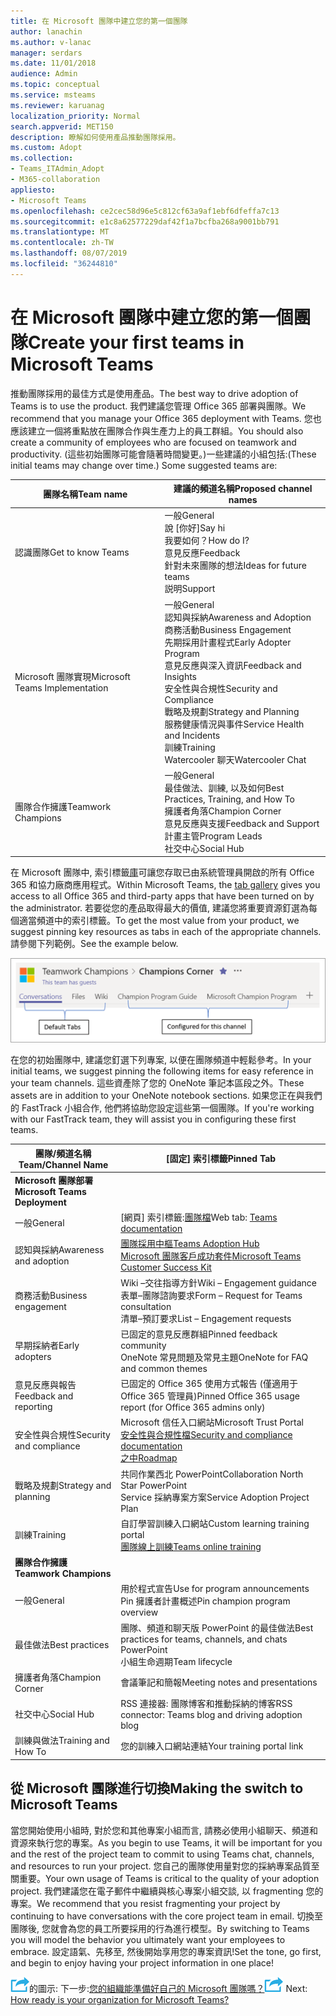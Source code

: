 ```yaml
---
title: 在 Microsoft 團隊中建立您的第一個團隊
author: lanachin
ms.author: v-lanac
manager: serdars
ms.date: 11/01/2018
audience: Admin
ms.topic: conceptual
ms.service: msteams
ms.reviewer: karuanag
localization_priority: Normal
search.appverid: MET150
description: 瞭解如何使用產品推動團隊採用。
ms.custom: Adopt
ms.collection:
- Teams_ITAdmin_Adopt
- M365-collaboration
appliesto:
- Microsoft Teams
ms.openlocfilehash: ce2cec58d96e5c812cf63a9af1ebf6dfeffa7c13
ms.sourcegitcommit: e1c8a62577229daf42f1a7bcfba268a9001bb791
ms.translationtype: MT
ms.contentlocale: zh-TW
ms.lasthandoff: 08/07/2019
ms.locfileid: "36244810"
---
```

# <a name="create-your-first-teams-in-microsoft-teams"></a><span data-ttu-id="4912a-103">在 Microsoft 團隊中建立您的第一個團隊</span><span class="sxs-lookup"><span data-stu-id="4912a-103">Create your first teams in Microsoft Teams</span></span>

<span data-ttu-id="4912a-104">推動團隊採用的最佳方式是使用產品。</span><span class="sxs-lookup"><span data-stu-id="4912a-104">The best way to drive adoption of Teams is to use the product.</span></span> <span data-ttu-id="4912a-105">我們建議您管理 Office 365 部署與團隊。</span><span class="sxs-lookup"><span data-stu-id="4912a-105">We recommend that you manage your Office 365 deployment with Teams.</span></span> <span data-ttu-id="4912a-106">您也應該建立一個將重點放在團隊合作與生產力上的員工群組。</span><span class="sxs-lookup"><span data-stu-id="4912a-106">You should also create a community of employees who are focused on teamwork and productivity.</span></span> <span data-ttu-id="4912a-107">(這些初始團隊可能會隨著時間變更。)一些建議的小組包括:</span><span class="sxs-lookup"><span data-stu-id="4912a-107">(These initial teams may change over time.) Some suggested teams are:</span></span>

| <span data-ttu-id="4912a-108">團隊名稱</span><span class="sxs-lookup"><span data-stu-id="4912a-108">Team name</span></span> | <span data-ttu-id="4912a-109">建議的頻道名稱</span><span class="sxs-lookup"><span data-stu-id="4912a-109">Proposed channel names</span></span> |
| --------- | ---------------------- |
| <span data-ttu-id="4912a-110">認識團隊</span><span class="sxs-lookup"><span data-stu-id="4912a-110">Get to know Teams</span></span> | <span data-ttu-id="4912a-111">一般</span><span class="sxs-lookup"><span data-stu-id="4912a-111">General</span></span></br> <span data-ttu-id="4912a-112">說 [你好]</span><span class="sxs-lookup"><span data-stu-id="4912a-112">Say hi</span></span></br> <span data-ttu-id="4912a-113">我要如何？</span><span class="sxs-lookup"><span data-stu-id="4912a-113">How do I?</span></span></br><span data-ttu-id="4912a-114">意見反應</span><span class="sxs-lookup"><span data-stu-id="4912a-114">Feedback</span></span> </br> <span data-ttu-id="4912a-115">針對未來團隊的想法</span><span class="sxs-lookup"><span data-stu-id="4912a-115">Ideas for future teams</span></span> </br> <span data-ttu-id="4912a-116">説明</span><span class="sxs-lookup"><span data-stu-id="4912a-116">Support</span></span> |
| <span data-ttu-id="4912a-117">Microsoft 團隊實現</span><span class="sxs-lookup"><span data-stu-id="4912a-117">Microsoft Teams Implementation</span></span> | <span data-ttu-id="4912a-118">一般</span><span class="sxs-lookup"><span data-stu-id="4912a-118">General</span></span> <br/> <span data-ttu-id="4912a-119">認知與採納</span><span class="sxs-lookup"><span data-stu-id="4912a-119">Awareness and Adoption</span></span> <br/> <span data-ttu-id="4912a-120">商務活動</span><span class="sxs-lookup"><span data-stu-id="4912a-120">Business Engagement</span></span> <br/> <span data-ttu-id="4912a-121">先期採用計畫程式</span><span class="sxs-lookup"><span data-stu-id="4912a-121">Early Adopter Program</span></span> <br/> <span data-ttu-id="4912a-122">意見反應與深入資訊</span><span class="sxs-lookup"><span data-stu-id="4912a-122">Feedback and Insights</span></span> <br/> <span data-ttu-id="4912a-123">安全性與合規性</span><span class="sxs-lookup"><span data-stu-id="4912a-123">Security and Compliance</span></span> <br/> <span data-ttu-id="4912a-124">戰略及規劃</span><span class="sxs-lookup"><span data-stu-id="4912a-124">Strategy and Planning</span></span> <br/> <span data-ttu-id="4912a-125">服務健康情況與事件</span><span class="sxs-lookup"><span data-stu-id="4912a-125">Service Health and Incidents</span></span> <br/> <span data-ttu-id="4912a-126">訓練</span><span class="sxs-lookup"><span data-stu-id="4912a-126">Training</span></span> <br/> <span data-ttu-id="4912a-127">Watercooler 聊天</span><span class="sxs-lookup"><span data-stu-id="4912a-127">Watercooler Chat</span></span> |
| <span data-ttu-id="4912a-128">團隊合作擁護</span><span class="sxs-lookup"><span data-stu-id="4912a-128">Teamwork Champions</span></span> | <span data-ttu-id="4912a-129">一般</span><span class="sxs-lookup"><span data-stu-id="4912a-129">General</span></span> <br/> <span data-ttu-id="4912a-130">最佳做法、訓練, 以及如何</span><span class="sxs-lookup"><span data-stu-id="4912a-130">Best Practices, Training, and How To</span></span> <br/> <span data-ttu-id="4912a-131">擁護者角落</span><span class="sxs-lookup"><span data-stu-id="4912a-131">Champion Corner</span></span> <br/> <span data-ttu-id="4912a-132">意見反應與支援</span><span class="sxs-lookup"><span data-stu-id="4912a-132">Feedback and Support</span></span> <br/> <span data-ttu-id="4912a-133">計畫主管</span><span class="sxs-lookup"><span data-stu-id="4912a-133">Program Leads</span></span> <br/> <span data-ttu-id="4912a-134">社交中心</span><span class="sxs-lookup"><span data-stu-id="4912a-134">Social Hub</span></span> |

<span data-ttu-id="4912a-135">在 Microsoft 團隊中, 索引標籤[庫](https://docs.microsoft.com/en-us/microsoftteams/platform/concepts/tabs/tabs-overview)可讓您存取已由系統管理員開啟的所有 Office 365 和協力廠商應用程式。</span><span class="sxs-lookup"><span data-stu-id="4912a-135">Within Microsoft Teams, the [tab gallery](https://docs.microsoft.com/en-us/microsoftteams/platform/concepts/tabs/tabs-overview) gives you access to all Office 365 and third-party apps that have been turned on by the administrator.</span></span> <span data-ttu-id="4912a-136">若要從您的產品取得最大的價值, 建議您將重要資源釘選為每個適當頻道中的索引標籤。</span><span class="sxs-lookup"><span data-stu-id="4912a-136">To get the most value from your product, we suggest pinning key resources as tabs in each of the appropriate channels.</span></span> <span data-ttu-id="4912a-137">請參閱下列範例。</span><span class="sxs-lookup"><span data-stu-id="4912a-137">See the example below.</span></span>

![顯示預設和自訂索引標籤的螢幕擷取畫面](media/teams-adoption-tab-example.png)

<span data-ttu-id="4912a-139">在您的初始團隊中, 建議您釘選下列專案, 以便在團隊頻道中輕鬆參考。</span><span class="sxs-lookup"><span data-stu-id="4912a-139">In your initial teams, we suggest pinning the following items for easy reference in your team channels.</span></span> <span data-ttu-id="4912a-140">這些資產除了您的 OneNote 筆記本區段之外。</span><span class="sxs-lookup"><span data-stu-id="4912a-140">These assets are in addition to your OneNote notebook sections.</span></span> <span data-ttu-id="4912a-141">如果您正在與我們的 FastTrack 小組合作, 他們將協助您設定這些第一個團隊。</span><span class="sxs-lookup"><span data-stu-id="4912a-141">If you're working with our FastTrack team, they will assist you in configuring these first teams.</span></span> 

|<span data-ttu-id="4912a-142">團隊/頻道名稱</span><span class="sxs-lookup"><span data-stu-id="4912a-142">Team/Channel Name</span></span> | <span data-ttu-id="4912a-143">[固定] 索引標籤</span><span class="sxs-lookup"><span data-stu-id="4912a-143">Pinned Tab</span></span> |
|----------------- | ---------- |
| <span data-ttu-id="4912a-144">**Microsoft 團隊部署**</span><span class="sxs-lookup"><span data-stu-id="4912a-144">**Microsoft Teams Deployment**</span></span> ||
| <span data-ttu-id="4912a-145">一般</span><span class="sxs-lookup"><span data-stu-id="4912a-145">General</span></span> | <span data-ttu-id="4912a-146">[網頁] 索引標籤:[團隊檔](https://aka.ms/SuccessWithTeams)</span><span class="sxs-lookup"><span data-stu-id="4912a-146">Web tab: [Teams documentation](https://aka.ms/SuccessWithTeams)</span></span> |
| <span data-ttu-id="4912a-147">認知與採納</span><span class="sxs-lookup"><span data-stu-id="4912a-147">Awareness and adoption</span></span> | [<span data-ttu-id="4912a-148">團隊採用中樞</span><span class="sxs-lookup"><span data-stu-id="4912a-148">Teams Adoption Hub</span></span>](https://aka.ms/DriveTeamsAdoption)<br/>[<span data-ttu-id="4912a-149">Microsoft 團隊客戶成功套件</span><span class="sxs-lookup"><span data-stu-id="4912a-149">Microsoft Teams Customer Success Kit</span></span>](https://download.microsoft.com/download/A/E/9/AE984CD4-CF4B-41E7-9ABD-6735E3F01897/MicrosoftTeamsCustomerSuccessKit.zip)|
| <span data-ttu-id="4912a-150">商務活動</span><span class="sxs-lookup"><span data-stu-id="4912a-150">Business engagement</span></span> | <span data-ttu-id="4912a-151">Wiki –交往指導方針</span><span class="sxs-lookup"><span data-stu-id="4912a-151">Wiki – Engagement guidance</span></span><br/><span data-ttu-id="4912a-152">表單–團隊諮詢要求</span><span class="sxs-lookup"><span data-stu-id="4912a-152">Form – Request for Teams consultation</span></span><br/><span data-ttu-id="4912a-153">清單–預訂要求</span><span class="sxs-lookup"><span data-stu-id="4912a-153">List – Engagement requests</span></span> |
|<span data-ttu-id="4912a-154">早期採納者</span><span class="sxs-lookup"><span data-stu-id="4912a-154">Early adopters</span></span> | <span data-ttu-id="4912a-155">已固定的意見反應群組</span><span class="sxs-lookup"><span data-stu-id="4912a-155">Pinned feedback community</span></span> <br/> <span data-ttu-id="4912a-156">OneNote 常見問題及常見主題</span><span class="sxs-lookup"><span data-stu-id="4912a-156">OneNote for FAQ and common themes</span></span> |
| <span data-ttu-id="4912a-157">意見反應與報告</span><span class="sxs-lookup"><span data-stu-id="4912a-157">Feedback and reporting</span></span> | <span data-ttu-id="4912a-158">已固定的 Office 365 使用方式報告 (僅適用于 Office 365 管理員)</span><span class="sxs-lookup"><span data-stu-id="4912a-158">Pinned Office 365 usage report (for Office 365 admins only)</span></span> |
| <span data-ttu-id="4912a-159">安全性與合規性</span><span class="sxs-lookup"><span data-stu-id="4912a-159">Security and compliance</span></span> | <span data-ttu-id="4912a-160">Microsoft 信任入口網站</span><span class="sxs-lookup"><span data-stu-id="4912a-160">Microsoft Trust Portal</span></span> <br/> [<span data-ttu-id="4912a-161">安全性與合規性檔</span><span class="sxs-lookup"><span data-stu-id="4912a-161">Security and compliance documentation</span></span>](https://docs.microsoft.com/en-us/office365/securitycompliance/index)<br/> [<span data-ttu-id="4912a-162">之中</span><span class="sxs-lookup"><span data-stu-id="4912a-162">Roadmap</span></span>](https://docs.microsoft.com/office365/securitycompliance/security-roadmap) |
| <span data-ttu-id="4912a-163">戰略及規劃</span><span class="sxs-lookup"><span data-stu-id="4912a-163">Strategy and planning</span></span> | <span data-ttu-id="4912a-164">共同作業西北 PowerPoint</span><span class="sxs-lookup"><span data-stu-id="4912a-164">Collaboration North Star PowerPoint</span></span> <br/> <span data-ttu-id="4912a-165">Service 採納專案方案</span><span class="sxs-lookup"><span data-stu-id="4912a-165">Service Adoption Project Plan</span></span> |
| <span data-ttu-id="4912a-166">訓練</span><span class="sxs-lookup"><span data-stu-id="4912a-166">Training</span></span> | <span data-ttu-id="4912a-167">自訂學習訓練入口網站</span><span class="sxs-lookup"><span data-stu-id="4912a-167">Custom learning training portal</span></span> <br/> [<span data-ttu-id="4912a-168">團隊線上訓練</span><span class="sxs-lookup"><span data-stu-id="4912a-168">Teams online training</span></span>](https://aka.ms/TeamsTraining) |
| <span data-ttu-id="4912a-169">**團隊合作擁護**</span><span class="sxs-lookup"><span data-stu-id="4912a-169">**Teamwork Champions**</span></span>|  |
| <span data-ttu-id="4912a-170">一般</span><span class="sxs-lookup"><span data-stu-id="4912a-170">General</span></span> | <span data-ttu-id="4912a-171">用於程式宣告</span><span class="sxs-lookup"><span data-stu-id="4912a-171">Use for program announcements</span></span> <br/> <span data-ttu-id="4912a-172">Pin 擁護者計畫概述</span><span class="sxs-lookup"><span data-stu-id="4912a-172">Pin champion program overview</span></span> |
| <span data-ttu-id="4912a-173">最佳做法</span><span class="sxs-lookup"><span data-stu-id="4912a-173">Best practices</span></span> | <span data-ttu-id="4912a-174">團隊、頻道和聊天版 PowerPoint 的最佳做法</span><span class="sxs-lookup"><span data-stu-id="4912a-174">Best practices for teams, channels, and chats PowerPoint</span></span> <br/> <span data-ttu-id="4912a-175">小組生命週期</span><span class="sxs-lookup"><span data-stu-id="4912a-175">Team lifecycle</span></span> |
| <span data-ttu-id="4912a-176">擁護者角落</span><span class="sxs-lookup"><span data-stu-id="4912a-176">Champion Corner</span></span> | <span data-ttu-id="4912a-177">會議筆記和簡報</span><span class="sxs-lookup"><span data-stu-id="4912a-177">Meeting notes and presentations</span></span> |
| <span data-ttu-id="4912a-178">社交中心</span><span class="sxs-lookup"><span data-stu-id="4912a-178">Social Hub</span></span> | <span data-ttu-id="4912a-179">RSS 連接器: 團隊博客和推動採納的博客</span><span class="sxs-lookup"><span data-stu-id="4912a-179">RSS connector: Teams blog and driving adoption blog</span></span> |
| <span data-ttu-id="4912a-180">訓練與做法</span><span class="sxs-lookup"><span data-stu-id="4912a-180">Training and How To</span></span> | <span data-ttu-id="4912a-181">您的訓練入口網站連結</span><span class="sxs-lookup"><span data-stu-id="4912a-181">Your training portal link</span></span> |

## <a name="making-the-switch-to-microsoft-teams"></a><span data-ttu-id="4912a-182">從 Microsoft 團隊進行切換</span><span class="sxs-lookup"><span data-stu-id="4912a-182">Making the switch to Microsoft Teams</span></span>

<span data-ttu-id="4912a-183">當您開始使用小組時, 對於您和其他專案小組而言, 請務必使用小組聊天、頻道和資源來執行您的專案。</span><span class="sxs-lookup"><span data-stu-id="4912a-183">As you begin to use Teams, it will be important for you and the rest of the project team to commit to using Teams chat, channels, and resources to run your project.</span></span> <span data-ttu-id="4912a-184">您自己的團隊使用量對您的採納專案品質至關重要。</span><span class="sxs-lookup"><span data-stu-id="4912a-184">Your own usage of Teams is critical to the quality of your adoption project.</span></span> <span data-ttu-id="4912a-185">我們建議您在電子郵件中繼續與核心專案小組交談, 以 fragmenting 您的專案。</span><span class="sxs-lookup"><span data-stu-id="4912a-185">We recommend that you resist fragmenting your project by continuing to have conversations with the core project team in email.</span></span> <span data-ttu-id="4912a-186">切換至團隊後, 您就會為您的員工所要採用的行為進行模型。</span><span class="sxs-lookup"><span data-stu-id="4912a-186">By switching to Teams you will model the behavior you ultimately want your employees to embrace.</span></span> <span data-ttu-id="4912a-187">設定語氣、先移至, 然後開始享用您的專案資訊!</span><span class="sxs-lookup"><span data-stu-id="4912a-187">Set the tone, go first, and begin to enjoy having your project information in one place!</span></span>  

<span data-ttu-id="4912a-188">![描述下一個步驟](media/teams-adoption-next-icon.png)的圖示: 下一步:[您的組織能準備好自己的 Microsoft 團隊嗎？](teams-adoption-assess-readiness.md)</span><span class="sxs-lookup"><span data-stu-id="4912a-188">![An icon depicting the next step](media/teams-adoption-next-icon.png) Next: [How ready is your organization for Microsoft Teams?](teams-adoption-assess-readiness.md)</span></span>
